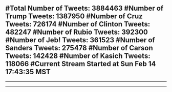 #Total Number of Tweets: 3884463 
#Number of Trump Tweets: 1387950
#Number of Cruz Tweets: 726174
#Number of Clinton Tweets: 482247
#Number of Rubio Tweets: 392300
#Number of Jeb! Tweets: 361523
#Number of Sanders Tweets: 275478
#Number of Carson Tweets: 142428
#Number of Kasich Tweets: 118066
#Current Stream Started at Sun Feb 14 17:43:35 MST
---
---
---
